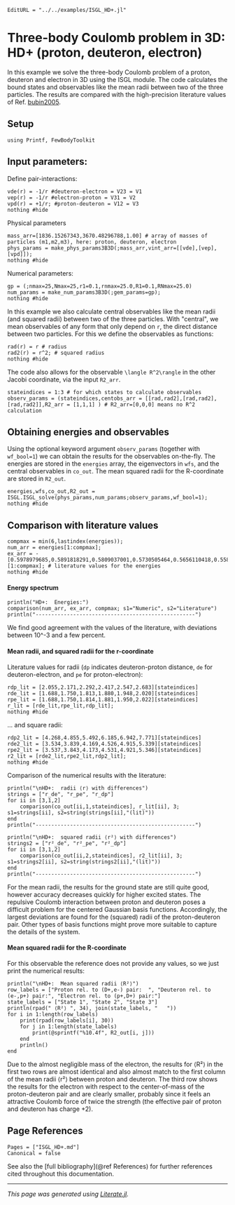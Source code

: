 ```@meta
EditURL = "../../examples/ISGL_HD+.jl"
```

# Three-body Coulomb problem in 3D: HD+ (proton, deuteron, electron)

In this example we solve the three-body Coulomb problem of a proton, deuteron and electron in 3D using the ISGL module. The code calculates the bound states and observables like the mean radii between two of the three particles. The results are compared with the high-precision literature values of Ref. [bubin2005](@cite).

## Setup

````@example ISGL_HD+
using Printf, FewBodyToolkit
````

## Input parameters:
Define pair-interactions:

````@example ISGL_HD+
vde(r) = -1/r #deuteron-electron = V23 = V1
vep(r) = -1/r #electron-proton = V31 = V2
vpd(r) = +1/r; #proton-deuteron = V12 = V3
nothing #hide
````

Physical parameters

````@example ISGL_HD+
mass_arr=[1836.15267343,3670.48296788,1.00] # array of masses of particles (m1,m2,m3), here: proton, deuteron, electron
phys_params = make_phys_params3B3D(;mass_arr,vint_arr=[[vde],[vep],[vpd]]);
nothing #hide
````

Numerical parameters:

````@example ISGL_HD+
gp = (;nmax=25,Nmax=25,r1=0.1,rnmax=25.0,R1=0.1,RNmax=25.0)
num_params = make_num_params3B3D(;gem_params=gp);
nothing #hide
````

In this example we also calculate central observables like the mean radii (and squared radii) between two of the three particles. With "central", we mean observables of any form that only depend on ``r``, the direct distance between two particles. For this we define the observables as functions:

````@example ISGL_HD+
rad(r) = r # radius
rad2(r) = r^2; # squared radius
nothing #hide
````

The code also allows for the observable `` \langle R^2\rangle `` in the other Jacobi coordinate, via the input `R2_arr`.

````@example ISGL_HD+
stateindices = 1:3 # for which states to calculate observables
observ_params = (stateindices,centobs_arr = [[rad,rad2],[rad,rad2],[rad,rad2]],R2_arr = [1,1,1] ) # R2_arr=[0,0,0] means no R^2 calculation
````

## Obtaining energies and observables

Using the optional keyword argument `observ_params` (together with `wf_bool=1`) we can obtain the results for the observables on-the-fly. The energies are stored in the `energies` array, the eigenvectors in `wfs`, and the central observables in `co_out`. The mean squared radii for the R-coordinate are stored in `R2_out`.

````@example ISGL_HD+
energies,wfs,co_out,R2_out = ISGL.ISGL_solve(phys_params,num_params;observ_params,wf_bool=1);
nothing #hide
````

## Comparison with literature values

````@example ISGL_HD+
compmax = min(6,lastindex(energies));
num_arr = energies[1:compmax];
ex_arr = -[0.5978979685,0.5891818291,0.5809037001,0.5730505464,0.5656110418,0.5585755200][1:compmax]; # literature values for the energies
nothing #hide
````

#### Energy spectrum

````@example ISGL_HD+
println("HD+:  Energies:")
comparison(num_arr, ex_arr, compmax; s1="Numeric", s2="Literature")
println("---------------------------------------------------")
````

We find good agreement with the values of the literature, with deviations between 10^-3 and a few percent.

#### Mean radii, and squared radii for the r-coordinate

Literature values for radii (`dp` indicates deuteron-proton distance, `de` for deuteron-electron, and `pe` for proton-electron):

````@example ISGL_HD+
rdp_lit = [2.055,2.171,2.292,2.417,2.547,2.683][stateindices]
rde_lit = [1.688,1.750,1.813,1.880,1.948,2.020][stateindices]
rpe_lit = [1.688,1.750,1.814,1.881,1.950,2.022][stateindices]
r_lit = [rde_lit,rpe_lit,rdp_lit];
nothing #hide
````

... and square radii:

````@example ISGL_HD+
rdp2_lit = [4.268,4.855,5.492,6.185,6.942,7.771][stateindices]
rde2_lit = [3.534,3.839,4.169,4.526,4.915,5.339][stateindices]
rpe2_lit = [3.537,3.843,4.173,4.531,4.921,5.346][stateindices]
r2_lit = [rde2_lit,rpe2_lit,rdp2_lit];
nothing #hide
````

Comparison of the numerical results with the literature:

````@example ISGL_HD+
println("\nHD+:  radii ⟨r⟩ with differences")
strings = ["r_de", "r_pe", "r_dp"]
for ii in [3,1,2]
    comparison(co_out[ii,1,stateindices], r_lit[ii], 3; s1=strings[ii], s2=string(strings[ii],"(lit)"))
end
println("---------------------------------------------------")

println("\nHD+:  squared radii ⟨r²⟩ with differences")
strings2 = ["r²_de", "r²_pe", "r²_dp"]
for ii in [3,1,2]
    comparison(co_out[ii,2,stateindices], r2_lit[ii], 3; s1=strings2[ii], s2=string(strings2[ii],"(lit)"))
end
println("---------------------------------------------------")
````

For the mean radii, the results for the ground state are still quite good, however accuracy decreases quickly for higher excited states. The repulsive Coulomb interaction between proton and deuteron poses a difficult problem for the centered Gaussian basis functions. Accordingly, the largest deviations are found for the (squared) radii of the proton-deuteron pair. Other types of basis functions might prove more suitable to capture the details of the system.

#### Mean squared radii for the R-coordinate

For this observable the reference does not provide any values, so we just print the numerical results:

````@example ISGL_HD+
println("\nHD+:  Mean squared radii ⟨R²⟩")
row_labels = ["Proton rel. to (D+,e-) pair:  ", "Deuteron rel. to (e-,p+) pair:", "Electron rel. to (p+,D+) pair:"]
state_labels = ["State 1", "State 2", "State 3"]
println(rpad(" ⟨R²⟩ ", 34), join(state_labels, "   "))
for i in 1:length(row_labels)
    print(rpad(row_labels[i], 30))
    for j in 1:length(state_labels)
        print(@sprintf("%10.4f", R2_out[i, j]))
    end
    println()
end
````

Due to the almost negligible mass of the electron, the results for ⟨R²⟩ in the first two rows are almost identical and also almost match to the first column of the mean radii ⟨r²⟩ between proton and deuteron. The third row shows the results for the electron with respect to the center-of-mass of the proton-deuteron pair and are clearly smaller, probably since it feels an attractive Coulomb force of twice the strength (the effective pair of proton and deuteron has charge +2).

## Page References

```@bibliography
Pages = ["ISGL_HD+.md"]
Canonical = false
```

See also the [full bibliography](@ref References) for further references cited throughout this documentation.

---

*This page was generated using [Literate.jl](https://github.com/fredrikekre/Literate.jl).*


